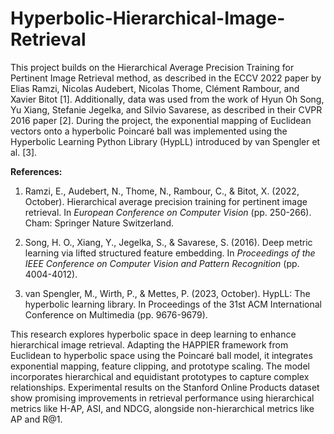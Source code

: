 # Hyperbolic-Hierarchical-Image-Retrieval

This project builds on the Hierarchical Average Precision Training for Pertinent Image Retrieval method, as described in the ECCV 2022 paper by Elias Ramzi, Nicolas Audebert, Nicolas Thome, Clément Rambour, and Xavier Bitot [1]. Additionally, data was used from the work of Hyun Oh Song, Yu Xiang, Stefanie Jegelka, and Silvio Savarese, as described in their CVPR 2016 paper [2]. During the project, the exponential mapping of Euclidean vectors onto a hyperbolic Poincaré ball was implemented using the Hyperbolic Learning Python Library (HypLL) introduced by van Spengler et al. [3].

**References:**

1. Ramzi, E., Audebert, N., Thome, N., Rambour, C., & Bitot, X. (2022, October). Hierarchical average precision training for pertinent image retrieval. In *European Conference on Computer Vision* (pp. 250-266). Cham: Springer Nature Switzerland.

2. Song, H. O., Xiang, Y., Jegelka, S., & Savarese, S. (2016). Deep metric learning via lifted structured feature embedding. In *Proceedings of the IEEE Conference on Computer Vision and Pattern Recognition* (pp. 4004-4012).

3. van Spengler, M., Wirth, P., & Mettes, P. (2023, October). HypLL: The hyperbolic learning library. In Proceedings of the 31st ACM International Conference on Multimedia (pp. 9676-9679).


This research explores hyperbolic space in deep learning to enhance hierarchical image retrieval. Adapting the HAPPIER framework from Euclidean to hyperbolic space using the Poincaré ball model, it integrates exponential mapping, feature clipping, and prototype scaling. The model incorporates hierarchical and equidistant prototypes to capture complex relationships. Experimental results on the Stanford Online Products dataset show promising improvements in retrieval performance using hierarchical metrics like H-AP, ASI, and NDCG, alongside non-hierarchical metrics like AP and R@1.
